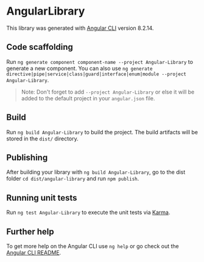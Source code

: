 # AngularLibrary

This library was generated with [Angular CLI](https://github.com/angular/angular-cli) version 8.2.14.

## Code scaffolding

Run `ng generate component component-name --project Angular-Library` to generate a new component. You can also use `ng generate directive|pipe|service|class|guard|interface|enum|module --project Angular-Library`.
> Note: Don't forget to add `--project Angular-Library` or else it will be added to the default project in your `angular.json` file. 

## Build

Run `ng build Angular-Library` to build the project. The build artifacts will be stored in the `dist/` directory.

## Publishing

After building your library with `ng build Angular-Library`, go to the dist folder `cd dist/angular-library` and run `npm publish`.

## Running unit tests

Run `ng test Angular-Library` to execute the unit tests via [Karma](https://karma-runner.github.io).

## Further help

To get more help on the Angular CLI use `ng help` or go check out the [Angular CLI README](https://github.com/angular/angular-cli/blob/master/README.md).
